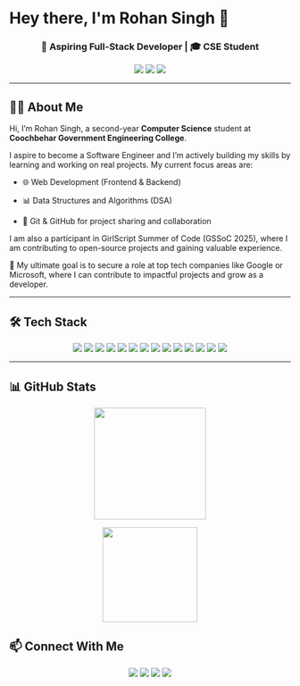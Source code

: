<h1>Hey there, I'm Rohan Singh 👋</h1>
<h3 align="center">🚀 Aspiring Full-Stack Developer | 🎓 CSE Student</h3> 

<p align="center">
  <a href="https://github.com/your-username"><img src="https://img.shields.io/github/followers/rohansingh05?style=social" /></a>
  <a href="mailto:rohan03cse@gmail.com"><img src="https://img.shields.io/badge/Email-Contact-red" /></a>
  <a href="https://linkedin.com/in/rohan-singh01123"><img src="https://img.shields.io/badge/LinkedIn-Connect-blue" /></a>
 
</p>

---

## 👨‍💻 About Me 

Hi, I’m Rohan Singh, a second-year **Computer Science** student at **Coochbehar Government Engineering College**.

I aspire to become a Software Engineer and I’m actively building my skills by learning and working on real projects. My current focus areas are:

- 🌐 Web Development (Frontend & Backend)

- 📊 Data Structures and Algorithms (DSA)

- 🔧 Git & GitHub for project sharing and collaboration

I am also a participant in GirlScript Summer of Code (GSSoC 2025), where I am contributing to open-source projects and gaining valuable experience.

🎯 My ultimate goal is to secure a role at top tech companies like Google or Microsoft, where I can contribute to impactful projects and grow as a developer.

---

## 🛠️ Tech Stack  

<p align="center">
  <img src="https://img.shields.io/badge/C-A8B9CC?style=for-the-badge&logo=c&logoColor=white" />
  <img src="https://img.shields.io/badge/C++-00599C?style=for-the-badge&logo=c%2B%2B&logoColor=white" />
  <img src="https://img.shields.io/badge/Java-007396?style=for-the-badge&logo=java&logoColor=white" />
  <img src="https://img.shields.io/badge/Python-3776AB?style=for-the-badge&logo=python&logoColor=white" />
  <img src="https://img.shields.io/badge/HTML5-E34F26?style=for-the-badge&logo=html5&logoColor=white" />
  <img src="https://img.shields.io/badge/CSS3-1572B6?style=for-the-badge&logo=css3&logoColor=white" />
  <img src="https://img.shields.io/badge/JavaScript-F7DF1E?style=for-the-badge&logo=javascript&logoColor=black" />
  <img src="https://img.shields.io/badge/Node.js-339933?style=for-the-badge&logo=node.js&logoColor=white" />
  <img src="https://img.shields.io/badge/Express.js-000000?style=for-the-badge&logo=express&logoColor=white" />
  <img src="https://img.shields.io/badge/MongoDB-47A248?style=for-the-badge&logo=mongodb&logoColor=white" />
  <img src="https://img.shields.io/badge/MySQL-4479A1?style=for-the-badge&logo=mysql&logoColor=white" />
  <img src="https://img.shields.io/badge/Git-F05032?style=for-the-badge&logo=git&logoColor=white" />
  <img src="https://img.shields.io/badge/GitHub-181717?style=for-the-badge&logo=github&logoColor=white" />
  <img src="https://img.shields.io/badge/VS%20Code-0078D4?style=for-the-badge&logo=visual-studio-code&logoColor=white" />
</p>

---

## 📊 GitHub Stats  
<p align="center">
  <img src="https://github-readme-stats.vercel.app/api?username=rohansingh05&show_icons=true&theme=radical" height="200"/>
</p>
<p align="center">
  <img src="https://github-readme-stats.vercel.app/api/top-langs/?username=rohansingh05&layout=compact&theme=radical&hide_border=true&bg_color=00000000" height="170"/>
</p>
 

## 📫 Connect With Me  
<p align="center">
  <a href="mailto:rohan03cse@gmail.com"><img src="https://img.shields.io/badge/Email-D14836?style=for-the-badge&logo=gmail&logoColor=white" /></a>
  <a href="https://linkedin.com/in/rohan-singh01123"><img src="https://img.shields.io/badge/LinkedIn-0077B5?style=for-the-badge&logo=linkedin&logoColor=white" /></a>
  <a href="https://github.com/rohansingh05"><img src="https://img.shields.io/badge/GitHub-181717?style=for-the-badge&logo=github&logoColor=white" /></a>
  <a href="https://leetcode.com/RohanTechie/"><img src="https://img.shields.io/badge/LeetCode-FFA116?style=for-the-badge&logo=leetcode&logoColor=black" /></a>
</p>
